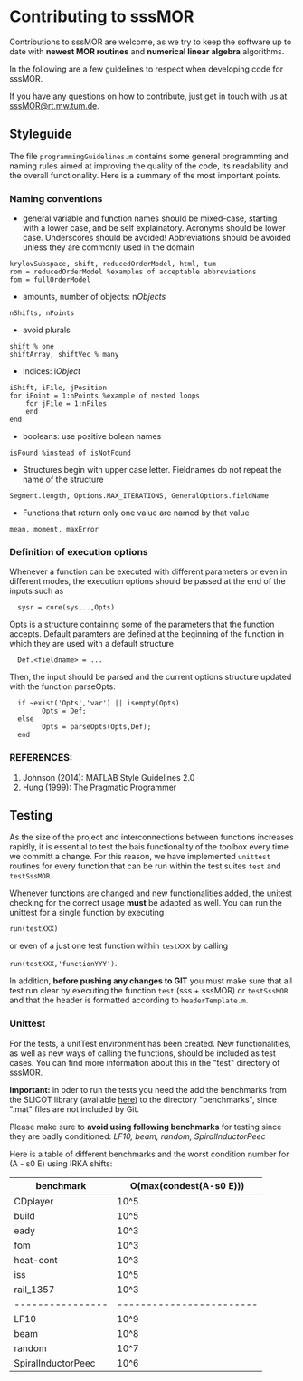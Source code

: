 # Contributing to sssMOR

Contributions to sssMOR are welcome, as we try to keep the software up to date with **newest MOR routines** and **numerical linear algebra** algorithms.

In the following are a few guidelines to respect when developing code for sssMOR.

If you have any questions on how to contribute, just get in touch with us at sssMOR@rt.mw.tum.de.

## Styleguide
The file ``programmingGuidelines.m`` contains some general programming and naming rules aimed at improving the quality of the code, its readability and the overall functionality. Here is a summary of the most important points.

### Naming conventions
- general variable and function names should be mixed-case, starting with a lower case, and be self explainatory. Acronyms should be lower case. Underscores should be avoided! Abbreviations should be avoided unless they are commonly used in the domain
```
krylovSubspace, shift, reducedOrderModel, html, tum
rom = reducedOrderModel %examples of acceptable abbreviations
fom = fullOrderModel
```

- amounts, number of objects: n*Objects*
```
nShifts, nPoints
```

- avoid plurals
```
shift % one
shiftArray, shiftVec % many
```

- indices: i*Object*
```
iShift, iFile, jPosition
for iPoint = 1:nPoints %example of nested loops
    for jFile = 1:nFiles
    end
end
```

- booleans: use positive bolean names
```
isFound %instead of isNotFound
```


- Structures begin with upper case letter. Fieldnames do not repeat the name of the structure
```
Segment.length, Options.MAX_ITERATIONS, GeneralOptions.fieldName
```

- Functions that return only one value are named by that value
```
mean, moment, maxError
```

### Definition of execution options

Whenever a function can be executed with different parameters or even in different modes, the execution options should be passed at the end of the inputs such as
```
  sysr = cure(sys,..,Opts)
```
Opts is a structure containing some of the parameters that the function
accepts.
Default paramters are defined at the beginning of the function in which
they are used with a default structure
```
  Def.<fieldname> = ...
```
Then, the input should be parsed and the current options structure
updated with the function parseOpts:
```
  if ~exist('Opts','var') || isempty(Opts)
        Opts = Def;
  else
        Opts = parseOpts(Opts,Def);
  end     
```

### REFERENCES:
1. Johnson (2014): MATLAB Style Guidelines 2.0
2. Hung (1999): The Pragmatic Programmer

## Testing

As the size of the project and interconnections between functions increases rapidly, it is essential to test the bais functionality of the toolbox every time we committ a change.
For this reason, we have implemented ``unittest`` routines for every function that can be run within the test suites
``test`` and ``testSssMOR``.

Whenever functions are changed and new functionalities added, the unitest checking for the correct usage **must** be adapted as well. You can run the unittest for a single function by executing

```run(testXXX)```

or even of a just one test function within ``testXXX`` by calling

```run(testXXX,'functionYYY')```.

In addition, **before pushing any changes to GIT** you must make sure that all test run clear by executing the function ``test`` (sss + sssMOR) or ``testSssMOR`` and that the header is formatted according to ``headerTemplate.m``.

### Unittest

For the tests, a unitTest environment has been created. New functionalities, as well as new ways of calling the functions, should be included as test cases. You can find more information about this in the "test" directory of sssMOR.

**Important:** in oder to run the tests you need the add the benchmarks from the SLICOT library (available [here](http://www.icm.tu-bs.de/NICONET/benchmodred.html)) to the directory "benchmarks", since ".mat" files are not included by Git.

Please make sure to **avoid using following benchmarks** for testing since they are badly conditioned: *LF10, beam, random, SpiralInductorPeec*

Here is a table of different benchmarks and the worst condition number for (A - s0 E) using IRKA shifts:

benchmark       |  O(max(condest(A-s0 E)))
----------------| ------------------------
CDplayer        | 10^5
build           | 10^5
eady            | 10^3
fom             | 10^3
heat-cont       | 10^3
iss             | 10^5
rail_1357       | 10^3
----------------|------------------------
LF10            | 10^9
beam            | 10^8
random          | 10^7
SpiralInductorPeec | 10^6
